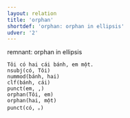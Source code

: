 ```yaml
---
layout: relation
title: 'orphan'
shortdef: 'orphan: orphan in ellipsis'
udver: '2'
---
```


remnant: orphan in ellipsis 

~~~ sdparse
Tôi có hai cái bánh, em một.
nsubj(có, Tôi)
nummod(bánh, hai)
clf(bánh, cái)
punct(em, ,)
orphan(Tôi, em)
orphan(hai, một)
punct(có, 。)
~~~


<!-- Interlanguage links updated Po 11. listopadu 2024, 20:11:23 CET -->
